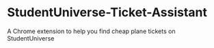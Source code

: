 StudentUniverse-Ticket-Assistant
================================

A Chrome extension to help you find cheap plane tickets on StudentUniverse
